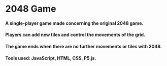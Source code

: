 # 2048 Game
<h4>A single-player game made concerning the original 2048 game.</h4>
<h4>Players can add new tiles and control the movements of the grid.</h4>
<h4>The game ends when there are no further movements or tiles with 2048.</h4>
<h4>Tools used: JavaScript, HTML, CSS, P5.js.</h4>
